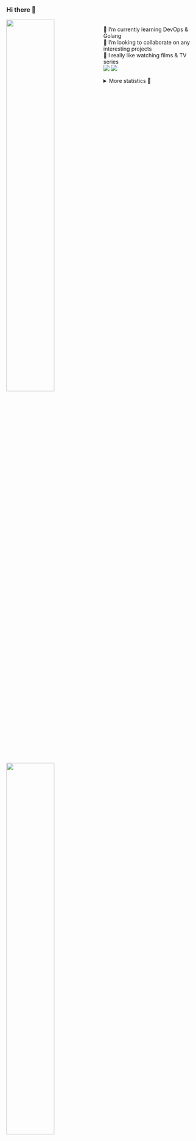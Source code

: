 ### Hi there 👋


[<img align="left" width="50%" src="https://github-readme-stats.vercel.app/api?username=rufusnufus&hide=issues&show_icons=true&count_private=true&theme=transparent&title_color=FF6F40&text_color=FBF9F8&icon_color=F48242&hide_border=true&hide_title=true#gh-dark-mode-only">](https://metrics.lecoq.io/rufusnufus#gh-dark-mode-only)
[<img align="left" width="50%" src="https://github-readme-stats.vercel.app/api?username=rufusnufus&hide=issues&show_icons=true&count_private=true&theme=transparent&title_color=FF6533&text_color=4D4644&icon_color=FF8038&hide_border=true&hide_title=true#gh-light-mode-only">](https://metrics.lecoq.io/rufusnufus#gh-light-mode-only)

<p>
  <br>
  🌱 I’m currently learning DevOps & Golang</br>
  👯 I’m looking to collaborate on any interesting projects</br>
  🎥 I really like watching films & TV series</br>
  <a href="https://linkedin.com/in/rufusnufus"><img src="https://img.shields.io/badge/linkedin-0077B5.svg?style=for-the-badge&logo=linkedin&logoColor=white"/></a>
  <a href="https://t.me/rufusnufus"><img src="https://img.shields.io/badge/-telegram-black?style=for-the-badge&color=blue&logo=telegram"/></a>
</p>

<p text-align="left">
<details>
  <summary>More statistics 👀</summary><br/>

<!--START_SECTION:waka-->
![Code Time](http://img.shields.io/badge/Code%20Time-759%20hrs%203%20mins-blue)

![Profile Views](http://img.shields.io/badge/Profile%20Views-0-blue)

**I'm an Early 🐤** 

```text
🌞 Morning                4667 commits        █████░░░░░░░░░░░░░░░░░░░░   20.08 % 
🌆 Daytime                13736 commits       ███████████████░░░░░░░░░░   59.10 % 
🌃 Evening                4324 commits        █████░░░░░░░░░░░░░░░░░░░░   18.60 % 
🌙 Night                  516 commits         █░░░░░░░░░░░░░░░░░░░░░░░░   02.22 % 
```
📅 **I'm Most Productive on Wednesday** 

```text
Monday                   4929 commits        █████░░░░░░░░░░░░░░░░░░░░   21.21 % 
Tuesday                  3939 commits        ████░░░░░░░░░░░░░░░░░░░░░   16.95 % 
Wednesday                5091 commits        █████░░░░░░░░░░░░░░░░░░░░   21.90 % 
Thursday                 4210 commits        █████░░░░░░░░░░░░░░░░░░░░   18.11 % 
Friday                   4003 commits        ████░░░░░░░░░░░░░░░░░░░░░   17.22 % 
Saturday                 630 commits         █░░░░░░░░░░░░░░░░░░░░░░░░   02.71 % 
Sunday                   441 commits         ░░░░░░░░░░░░░░░░░░░░░░░░░   01.90 % 
```


📊 **This Week I Spent My Time On** 

```text
💬 Programming Languages: 
HCL                      0 secs              █████████████████████████   100.00 % 

🔥 Editors: 
VS Code                  0 secs              █████████████████████████   100.00 % 
```

**I Mostly Code in Go** 

```text
Go                       19 repos            █████░░░░░░░░░░░░░░░░░░░░   18.45 % 
Python                   14 repos            ███░░░░░░░░░░░░░░░░░░░░░░   13.59 % 
Smarty                   6 repos             █░░░░░░░░░░░░░░░░░░░░░░░░   05.83 % 
Shell                    3 repos             █░░░░░░░░░░░░░░░░░░░░░░░░   02.91 % 
Kotlin                   2 repos             ░░░░░░░░░░░░░░░░░░░░░░░░░   01.94 % 
```




 Last Updated on 22/04/2024 00:55:33 UTC
<!--END_SECTION:waka-->

</details>
</p>

